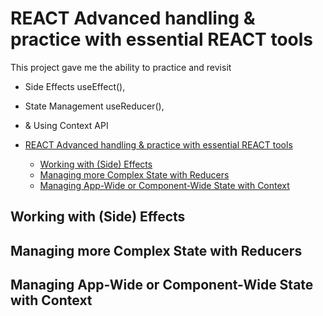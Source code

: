 # REACT Advanced handling &  practice with essential REACT tools
This project gave me the ability to practice and revisit
- Side Effects useEffect(), 
- State Management useReducer(), 
- & Using Context API

- [REACT Advanced handling &  practice with essential REACT tools](#react-advanced-handling---practice-with-essential-react-tools)
  - [Working with (Side) Effects](#working-with-side-effects)
  - [Managing more Complex State with Reducers](#managing-more-complex-state-with-reducers)
  - [Managing App-Wide or Component-Wide State with Context](#managing-app-wide-or-component-wide-state-with-context)

## Working with (Side) Effects
## Managing more Complex State with Reducers
## Managing App-Wide or Component-Wide State with Context
